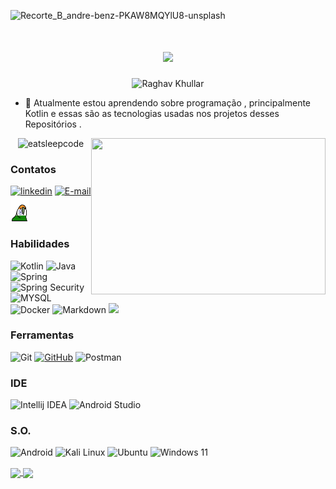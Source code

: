 ![Recorte_B_andre-benz-PKAW8MQYlU8-unsplash](https://github.com/user-attachments/assets/78560354-306b-412d-a604-d39c65fc6e27)


<h1 align="center">
  <a href="https://git.io/typing-svg">
    <img src="https://readme-typing-svg.herokuapp.com/?lines=Olá!✌️+Eu+me+chamo;+Ronaldo+de+Oliveira;+Seja+Bem+Vindo!&center=true&size=30">
  </a>
</h1>

<div align="center">
<img src="https://github.com/raghavk16/raghavk16/blob/master/connected.gif" alt="Raghav Khullar" width="350" height="200" />
</div>

- 🌱 Atualmente estou aprendendo sobre programação , principalmente Kotlin e essas são as tecnologias usadas nos projetos desses Repositórios .

<img align="right" height="250" width="375" alt="" src="https://raw.githubusercontent.com/iampavangandhi/iampavangandhi/master/gifs/coder.gif" />
<div align="center">
<img src="https://github.com/raghavk16/raghavk16/blob/master/giphy.webp" alt="eatsleepcode" width="250" height="250" />
</div>


### Contatos
[![linkedin](https://img.shields.io/badge/linkedin-0A66C2?style=for-the-badge&logo=linkedin&logoColor=white)](https://www.linkedin.com/in/ronaldo-oades)
[![E-mail](https://img.shields.io/badge/-Email-000?style=for-the-badge&logo=microsoft-outlook&logoColor=007BFF)](mailto:arqronaldo2003@yahoo.com.br)
<img src="https://raw.githubusercontent.com/ItsAnunesS/ItsAnunesS/master/src/img/parrots/flags/indiaparrot.gif" width="30" height="40"/></h2>

### Habilidades  
![Kotlin](https://img.shields.io/badge/Kotlin-0095D5?&style=for-the-badge&logo=kotlin&logoColor=white)
![Java](https://img.shields.io/badge/Java-ED8B00?style=for-the-badge&logo=openjdk&logoColor=white)
![Spring](https://img.shields.io/badge/spring-%236DB33F.svg?style=for-the-badge&logo=spring&logoColor=white)
![Spring Security](https://img.shields.io/badge/Spring_Security-6DB33F?style=for-the-badge&logo=Spring-Security&logoColor=white)
![MYSQL](https://img.shields.io/badge/MySQL-00000F?style=for-the-badge&logo=mysql&logoColor=white)
![Docker](https://img.shields.io/badge/docker-%230db7ed.svg?style=for-the-badge&logo=docker&logoColor=white)
![Markdown](https://img.shields.io/badge/Markdown-000?style=for-the-badge&logo=markdown)  <img src="https://media.giphy.com/media/12oufCB0MyZ1Go/giphy.gif" width="50"></h2> 

### Ferramentas
![Git](https://img.shields.io/badge/GIT-E44C30?style=for-the-badge&logo=git&logoColor=white)
[![GitHub](https://img.shields.io/badge/GitHub-100000?style=for-the-badge&logo=github&logoColor=white)](https://github.com/SEUUSERNAME)
![Postman](https://img.shields.io/badge/Postman-FF6C37?style=for-the-badge&logo=postman&logoColor=white)
 
### IDE          
![Intellij IDEA](https://img.shields.io/badge/IntelliJ_IDEA-000000.svg?style=for-the-badge&logo=intellij-idea&logoColor=white)
![Android Studio](https://img.shields.io/badge/Android_Studio-3DDC84?style=for-the-badge&logo=android-studio&logoColor=white)

### S.O.
![Android](https://img.shields.io/badge/Android-3DDC84?style=for-the-badge&logo=android&logoColor=white)
![Kali Linux](https://img.shields.io/badge/Kali_Linux-557C94?style=for-the-badge&logo=kali-linux&logoColor=white)
![Ubuntu](https://img.shields.io/badge/Ubuntu-E95420?style=for-the-badge&logo=ubuntu&logoColor=white)
![Windows 11](https://img.shields.io/badge/Windows%2011-%230079d5.svg?style=for-the-badge&logo=Windows%2011&logoColor=white)


<a href="https://github.com/anuraghazra/github-readme-stats">
  <img height=200 align="center" src="https://github-readme-stats.vercel.app/api?username=ArqRonaldo&layout=compact&bg_color=000&border_color=30A3DC&title_color=E94D5F&text_color=FFF" />
</a>
<a href="https://github.com/anuraghazra/convoychat">
  <img height=200 align="center" src="https://github-readme-stats.vercel.app/api/top-langs?username=ArqRonaldo&layout=compact&bg_color=000&border_color=30A3DC&title_color=E94D5F&text_color=FFF&langs_count=8&card_width=320" />
</a>

<!--
**ArqRonaldo/ArqRonaldo** is a ✨ _special_ ✨ repository because its `README.md` (this file) appears on your GitHub profile.
Here are some ideas to get you started:
- 🔭 I’m currently working on ...
- 🌱 I’m currently learning ...
- 👯 I’m looking to collaborate on ...
- 🤔 I’m looking for help with ...
- 💬 Ask me about ...
- 📫 How to reach me: ...
- 😄 Pronouns: ...
- ⚡ Fun fact: ...
 -https://github.com/Ileriayo/markdown-badges

<h1 align="center">
  <a href="https://git.io/typing-svg">
    <img src="https://readme-typing-svg.herokuapp.com/?lines=Hello,+There!+👋;This+is+Osman+DURDAĞ....;Nice+to+meet+you!&center=true&size=30">
  </a>
</h1>


![GitHub stats](https://github-readme-stats.vercel.app/api?username=ArqRonaldo&show_icons=true&theme=radical)
[![Top Langs](https://github-readme-stats.vercel.app/api/top-langs/?username=ArqRonaldo&layout=donut&bg_color=000&border_color=30A3DC&title_color=E94D5F&
text_color=FFF)](https://github.com/anuraghazra/github-readme-stats)


<a href="https://github.com/anuraghazra/github-readme-stats">
  <img height=200 align="center" src="https://github-readme-stats.vercel.app/api?username=anuraghazra" />
</a>
<a href="https://github.com/anuraghazra/convoychat">
  <img height=200 align="center" src="https://github-readme-stats.vercel.app/api/top-langs?username=anuraghazra&layout=compact&langs_count=8&card_width=320" />
</a>


| habilidades   | tecnologias      | sistema operacional   |
| :---------- | :--------- | :---------------------------------- |
| git | kotlin | android |


| contato | status |
| :------- | :---------|
|  [![MIT License](https://img.shields.io/badge/License-MIT-green.svg)](https://choosealicense.com/licenses/mit/)
[![MIT License](https://img.shields.io/badge/License-MIT-green.svg)](https://choosealicense.com/licenses/mit/)
[![MIT License](https://img.shields.io/badge/License-MIT-green.svg)](https://choosealicense.com/licenses/mit/)  |   email | eklkl

-->
